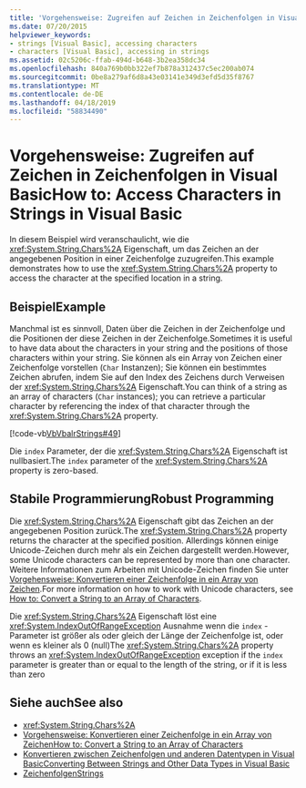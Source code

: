 ```yaml
---
title: 'Vorgehensweise: Zugreifen auf Zeichen in Zeichenfolgen in Visual Basic'
ms.date: 07/20/2015
helpviewer_keywords:
- strings [Visual Basic], accessing characters
- characters [Visual Basic], accessing in strings
ms.assetid: 02c5206c-ffab-494d-b648-3b2ea358dc34
ms.openlocfilehash: 840a769b0bb322ef7b878a312437c5ec200ab074
ms.sourcegitcommit: 0be8a279af6d8a43e03141e349d3efd5d35f8767
ms.translationtype: MT
ms.contentlocale: de-DE
ms.lasthandoff: 04/18/2019
ms.locfileid: "58834490"
---
```

# <a name="how-to-access-characters-in-strings-in-visual-basic"></a><span data-ttu-id="4c666-102">Vorgehensweise: Zugreifen auf Zeichen in Zeichenfolgen in Visual Basic</span><span class="sxs-lookup"><span data-stu-id="4c666-102">How to: Access Characters in Strings in Visual Basic</span></span>
<span data-ttu-id="4c666-103">In diesem Beispiel wird veranschaulicht, wie die <xref:System.String.Chars%2A> Eigenschaft, um das Zeichen an der angegebenen Position in einer Zeichenfolge zuzugreifen.</span><span class="sxs-lookup"><span data-stu-id="4c666-103">This example demonstrates how to use the <xref:System.String.Chars%2A> property to access the character at the specified location in a string.</span></span>  
  
## <a name="example"></a><span data-ttu-id="4c666-104">Beispiel</span><span class="sxs-lookup"><span data-stu-id="4c666-104">Example</span></span>  
 <span data-ttu-id="4c666-105">Manchmal ist es sinnvoll, Daten über die Zeichen in der Zeichenfolge und die Positionen der diese Zeichen in der Zeichenfolge.</span><span class="sxs-lookup"><span data-stu-id="4c666-105">Sometimes it is useful to have data about the characters in your string and the positions of those characters within your string.</span></span> <span data-ttu-id="4c666-106">Sie können als ein Array von Zeichen einer Zeichenfolge vorstellen (`Char` Instanzen); Sie können ein bestimmtes Zeichen abrufen, indem Sie auf den Index des Zeichens durch Verweisen der <xref:System.String.Chars%2A> Eigenschaft.</span><span class="sxs-lookup"><span data-stu-id="4c666-106">You can think of a string as an array of characters (`Char` instances); you can retrieve a particular character by referencing the index of that character through the <xref:System.String.Chars%2A> property.</span></span>  
  
 [!code-vb[VbVbalrStrings#49](~/samples/snippets/visualbasic/VS_Snippets_VBCSharp/VbVbalrStrings/VB/Class2.vb#49)]  
  
 <span data-ttu-id="4c666-107">Die `index` Parameter, der die <xref:System.String.Chars%2A> Eigenschaft ist nullbasiert.</span><span class="sxs-lookup"><span data-stu-id="4c666-107">The `index` parameter of the <xref:System.String.Chars%2A> property is zero-based.</span></span>  
  
## <a name="robust-programming"></a><span data-ttu-id="4c666-108">Stabile Programmierung</span><span class="sxs-lookup"><span data-stu-id="4c666-108">Robust Programming</span></span>  
 <span data-ttu-id="4c666-109">Die <xref:System.String.Chars%2A> Eigenschaft gibt das Zeichen an der angegebenen Position zurück.</span><span class="sxs-lookup"><span data-stu-id="4c666-109">The <xref:System.String.Chars%2A> property returns the character at the specified position.</span></span> <span data-ttu-id="4c666-110">Allerdings können einige Unicode-Zeichen durch mehr als ein Zeichen dargestellt werden.</span><span class="sxs-lookup"><span data-stu-id="4c666-110">However, some Unicode characters can be represented by more than one character.</span></span> <span data-ttu-id="4c666-111">Weitere Informationen zum Arbeiten mit Unicode-Zeichen finden Sie unter [Vorgehensweise: Konvertieren einer Zeichenfolge in ein Array von Zeichen](../../../../visual-basic/programming-guide/language-features/strings/how-to-convert-a-string-to-an-array-of-characters.md).</span><span class="sxs-lookup"><span data-stu-id="4c666-111">For more information on how to work with Unicode characters, see [How to: Convert a String to an Array of Characters](../../../../visual-basic/programming-guide/language-features/strings/how-to-convert-a-string-to-an-array-of-characters.md).</span></span>  
  
 <span data-ttu-id="4c666-112">Die <xref:System.String.Chars%2A> Eigenschaft löst eine <xref:System.IndexOutOfRangeException> Ausnahme wenn die `index` -Parameter ist größer als oder gleich der Länge der Zeichenfolge ist, oder wenn es kleiner als 0 (null)</span><span class="sxs-lookup"><span data-stu-id="4c666-112">The <xref:System.String.Chars%2A> property throws an <xref:System.IndexOutOfRangeException> exception if the `index` parameter is greater than or equal to the length of the string, or if it is less than zero</span></span>  
  
## <a name="see-also"></a><span data-ttu-id="4c666-113">Siehe auch</span><span class="sxs-lookup"><span data-stu-id="4c666-113">See also</span></span>

- <xref:System.String.Chars%2A>
- [<span data-ttu-id="4c666-114">Vorgehensweise: Konvertieren einer Zeichenfolge in ein Array von Zeichen</span><span class="sxs-lookup"><span data-stu-id="4c666-114">How to: Convert a String to an Array of Characters</span></span>](../../../../visual-basic/programming-guide/language-features/strings/how-to-convert-a-string-to-an-array-of-characters.md)
- [<span data-ttu-id="4c666-115">Konvertieren zwischen Zeichenfolgen und anderen Datentypen in Visual Basic</span><span class="sxs-lookup"><span data-stu-id="4c666-115">Converting Between Strings and Other Data Types in Visual Basic</span></span>](../../../../visual-basic/programming-guide/language-features/strings/converting-between-strings-and-other-data-types.md)
- [<span data-ttu-id="4c666-116">Zeichenfolgen</span><span class="sxs-lookup"><span data-stu-id="4c666-116">Strings</span></span>](../../../../visual-basic/programming-guide/language-features/strings/index.md)
